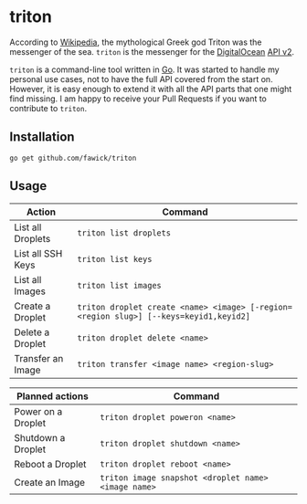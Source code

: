 # triton

According to [Wikipedia](http://en.wikipedia.org/wiki/Triton_%28mythology%29),
the mythological Greek god Triton was the messenger of the sea. `triton` is the
messenger for the [DigitalOcean](https://www.digitalocean.com) [API
v2](https://developers.digitalocean.com/#images).

`triton` is a command-line tool written in [Go](http://www.golang.org). It was
started to handle my personal use cases, not to have the full API covered from
the start on. However, it is easy enough to extend it with all the API parts
that one might find missing. I am happy to receive your Pull Requests if you
want to contribute to `triton`.

## Installation

	go get github.com/fawick/triton

## Usage

Action             | Command
-------------------|-----------------------------------------------------------------------------
List all Droplets  | `triton list droplets`
List all SSH Keys  | `triton list keys `
List all Images    | `triton list images`
Create a Droplet   | `triton droplet create <name> <image> [-region=<region slug>] [--keys=keyid1,keyid2]`
Delete a Droplet   | `triton droplet delete <name>`
Transfer an Image  | `triton transfer <image name> <region-slug>`


Planned actions    | Command
-------------------|-----------------------------------------------------------------------------
Power on a Droplet | `triton droplet poweron <name>`
Shutdown a Droplet | `triton droplet shutdown <name>`
Reboot a Droplet   | `triton droplet reboot <name>`
Create an Image    | `triton image snapshot <droplet name> <image name>`

